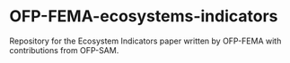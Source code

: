 # OFP-FEMA-ecosystems-indicators
Repository for the Ecosystem Indicators paper written by OFP-FEMA with contributions from OFP-SAM.
